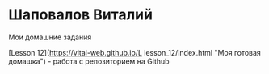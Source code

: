 

#  Шаповалов Виталий
Мои домашние задания

 [Lesson 12](https://vital-web.github.io/L
 lesson_12/index.html "Моя готовая домашка") - работа с репозиторием на Github
